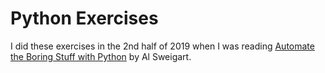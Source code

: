 # Python Exercises

I did these exercises in the 2nd half of 2019 when I was reading [Automate the Boring Stuff with Python](https://automatetheboringstuff.com) by Al Sweigart.

